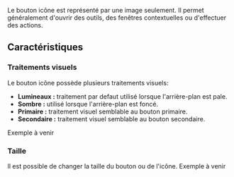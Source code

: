 Le bouton icône est représenté par une image seulement. Il permet généralement d'ouvrir des outils, des fenêtres contextuelles ou d'effectuer des actions.

## Caractéristiques
### Traitements visuels
Le bouton icône possède plusieurs traitements visuels:
* **Lumineaux&nbsp;:** traitement par defaut utilisé lorsque l'arrière-plan est pale.
* **Sombre&nbsp;:** utilisé lorsque l'arrière-plan est foncé.
* **Primaire&nbsp;:** traitement visuel semblable au <modul-go name="m-button">bouton primaire</modul-go>.
* **Secondaire&nbsp;:** traitement visuel semblable au <modul-go name="m-button">bouton secondaire</modul-go>.

<m-message class="m-u--margin-top" skin="light" state="information">Exemple à venir</m-message>

### Taille
Il est possible de changer la taille du bouton ou de l'icône.
<m-message class="m-u--margin-top" skin="light" state="information">Exemple à venir</m-message>